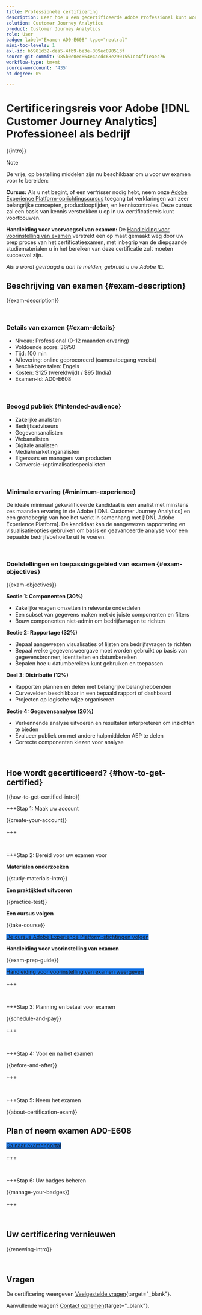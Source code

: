```yaml
---
title: Professionele certificering
description: Leer hoe u een gecertificeerde Adobe Professional kunt worden in [!DNL Customer Journey Analytics]
solution: Customer Journey Analytics
product: Customer Journey Analytics
role: User
badge: label="Examen AD0-E608" type="neutral"
mini-toc-levels: 1
exl-id: b5981d32-dea5-4fb9-be3e-809ec890513f
source-git-commit: 985b0e0ec864e4acdc68e2901551cc4ff1eaec76
workflow-type: tm+mt
source-wordcount: '435'
ht-degree: 0%

---
```


# Certificeringsreis voor Adobe [!DNL Customer Journey Analytics] Professioneel als bedrijf

{{intro}}

>[!NOTE]
>
>De vrije, op bestelling middelen zijn nu beschikbaar om u voor uw examen voor te bereiden:
>
>**Cursus:** Als u net begint, of een verfrisser nodig hebt, neem onze [Adobe Experience Platform-oprichtingscursus](https://app.rockinfo.com/courses/216) toegang tot verklaringen van zeer belangrijke concepten, productlooptijden, en kenniscontroles. Deze cursus zal een basis van kennis verstrekken u op in uw certificatiereis kunt voortbouwen.
>
>**Handleiding voor voorvoegsel van examen:** De [Handleiding voor voorinstelling van examen](https://app.rockinfo.com/courses/playScorm/375) verstrekt een op maat gemaakt weg door uw prep proces van het certificatieexamen, met inbegrip van de diepgaande studiematerialen u in het bereiken van deze certificatie zult moeten succesvol zijn.
>
>_Als u wordt gevraagd u aan te melden, gebruikt u uw Adobe ID._

## Beschrijving van examen {#exam-description}

{{exam-description}}

<br>

### Details van examen {#exam-details}

* Niveau: Professional (0-12 maanden ervaring)
* Voldoende score: 36/50
* Tijd: 100 min
* Aflevering: online geprocoreerd (cameratoegang vereist)
* Beschikbare talen: Engels
* Kosten: $125 (wereldwijd) / $95 (India)
* Examen-id: AD0-E608

<br>

### Beoogd publiek {#intended-audience}

* Zakelijke analisten
* Bedrijfsadviseurs
* Gegevensanalisten
* Webanalisten
* Digitale analisten
* Media/marketinganalisten
* Eigenaars en managers van producten
* Conversie-/optimalisatiespecialisten

<br>

### Minimale ervaring {#minimum-experience}

De ideale minimaal gekwalificeerde kandidaat is een analist met minstens zes maanden ervaring in de Adobe [!DNL Customer Journey Analytics] en een grondbegrip van hoe het werkt in samenhang met [!DNL Adobe Experience Platform]. De kandidaat kan de aangewezen rapportering en visualisatieopties gebruiken om basis en geavanceerde analyse voor een bepaalde bedrijfsbehoefte uit te voeren.

<br>

### Doelstellingen en toepassingsgebied van examen {#exam-objectives}

{{exam-objectives}}

**Sectie 1: Componenten (30%)**

* Zakelijke vragen omzetten in relevante onderdelen
* Een subset van gegevens maken met de juiste componenten en filters
* Bouw componenten niet-admin om bedrijfsvragen te richten

**Sectie 2: Rapportage (32%)**

* Bepaal aangewezen visualisaties of lijsten om bedrijfsvragen te richten
* Bepaal welke gegevensweergave moet worden gebruikt op basis van gegevensbronnen, identiteiten en datumbereiken
* Bepalen hoe u datumbereiken kunt gebruiken en toepassen

**Deel 3: Distributie (12%)**

* Rapporten plannen en delen met belangrijke belanghebbenden
* Curvevelden beschikbaar in een bepaald rapport of dashboard
* Projecten op logische wijze organiseren

**Sectie 4: Gegevensanalyse (26%)**

* Verkennende analyse uitvoeren en resultaten interpreteren om inzichten te bieden
* Evalueer publiek om met andere hulpmiddelen AEP te delen
* Correcte componenten kiezen voor analyse

<br>

## Hoe wordt gecertificeerd? {#how-to-get-certified}

{{how-to-get-certified-intro}}

+++Stap 1: Maak uw account

{{create-your-account}}

+++

<br>

+++Stap 2: Bereid voor uw examen voor

**Materialen onderzoeken**

{{study-materials-intro}}

**Een praktijktest uitvoeren**

{{practice-test}}

**Een cursus volgen**

{{take-course}}

<a href="https://app.rockinfo.com/courses/216" target="_blank" class="spectrum-Button spectrum-Button--fill spectrum-Button--accent spectrum-Button--sizeM is-margin-bottom-big-big at-element-click-tracking" style="background-color:#1473E6">

<span class="spectrum-Button-label has-no-wrap">
   De cursus Adobe Experience Platform-stichtingen volgen
</span>
</a>

**Handleiding voor voorinstelling van examen**

{{exam-prep-guide}}

<a href="https://app.rockinfo.com/courses/playScorm/375" target="_blank" class="spectrum-Button spectrum-Button--fill spectrum-Button--accent spectrum-Button--sizeM is-margin-bottom-big-big at-element-click-tracking" style="background-color:#1473E6">

<span class="spectrum-Button-label has-no-wrap">
   Handleiding voor voorinstelling van examen weergeven
</span>
</a>

+++

<br>

+++Stap 3: Planning en betaal voor examen

{{schedule-and-pay}}

+++

<br>

+++Stap 4: Voor en na het examen

{{before-and-after}}

+++

<br>

+++Stap 5: Neem het examen

{{about-certification-exam}}

## Plan of neem examen AD0-E608

<a href="https://www.certmetrics.com/adobe/candidate/examity_sso.aspx?eid=AD0-E608" target="_blank" class="spectrum-Button spectrum-Button--fill spectrum-Button--accent spectrum-Button--sizeM is-margin-bottom-big-big at-element-click-tracking" style="background-color:#1473E6">

<span class="spectrum-Button-label has-no-wrap">
   Ga naar examenportal
</span>
</a>

+++

<br>

+++Stap 6: Uw badges beheren

{{manage-your-badges}}

+++

<br>

## Uw certificering vernieuwen

{{renewing-intro}}

<br>

## Vragen

De certificering weergeven [Veelgestelde vragen](https://experienceleague.adobe.com/docs/certification/certification/faq.html){target="_blank"}.

Aanvullende vragen? [Contact opnemen](mailto:certif@adobe.com){target="_blank"}.
